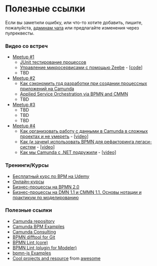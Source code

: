 # Полезные ссылки

Если вы заметили ошибку, или что-то хотите добавить, пишите, пожалуйста, [админам чата](https://t.me/camunda_bpm) или предлагайте изменения через пулреквесты.

### Видео со встреч

*   [Meetup #1](https://youtu.be/f5LipJbcfWU)
    *   [JUnit тестирование процессов](https://drive.google.com/file/d/1wpoSJL-Lks4fecKqVf6KoLNkLg60vZy5/view)
    *   [Управление микросервисами с помощью Zeebe](https://t.me/camunda_bpm/954) - [[code](https://github.com/huksley/zeebe-kafka-camunda)]
    *   TBD[](https://bpm-community-group-ru.github.io/Camunda-BPM-Group/)
*   [Meetup #2](https://youtu.be/udOaBmFBhbs)
    *   [Как сэкономить год разработки при создании процессных приложений на Camunda](https://t.me/camunda_bpm/4001)
    *   [Applied Service Orchestration via BPMN and CMMN](https://t.me/camunda_bpm/4061)
    *   TBD[](https://bpm-community-group-ru.github.io/Camunda-BPM-Group/)
*   [Meetup #3](https://youtu.be/gH2-KoMKBes)
    *   TBD[](https://bpm-community-group-ru.github.io/Camunda-BPM-Group/)
    *   TBD[](https://bpm-community-group-ru.github.io/Camunda-BPM-Group/)
    *   TBD[](https://bpm-community-group-ru.github.io/Camunda-BPM-Group/)
*   [Meetup #4](https://meetup.tinkoff.ru/event/camunda-meetup-1/)
    *   [Как организовать работу с данными в Camunda в сложных проектах и не умереть](https://t.me/camunda_bpm/10147) - [[video](https://youtu.be/EXw-5VmkQAg)]
    *   [Как (и зачем) использовать BPMN для рефакторинга легаси-систем](https://t.me/camunda_bpm/10111) - [[video](https://youtu.be/eMvK1fV0kxg)]
    *   [Как мы Camunda с .NET подружили](https://t.me/camunda_bpm/10110) - [[video](https://youtu.be/PjxeFj4LG88)]

### Тренинги/Курсы

*   [Бесплатный курс по BPM на Udemy](https://www.udemy.com/course/bpminforu/learn/lecture/13716670)
*   [Онлайн-курсы](https://bpmn2.ru/online-courses)
*   [Бизнес-процессы на BPMN 2.0](https://bpmteam.timepad.ru/event/1257548/)
*   [Бизнес-процессы на DMN 1.1 и CMMN 1.1\. Основы нотации и практикум по моделированию](https://bpmteam.timepad.ru/event/1257566/)

### Полезные ссылки

*   [Camunda repository](https://github.com/camunda)
*   [Camunda BPM Examples](https://github.com/camunda/camunda-bpm-examples)
*   [Camunda Consulting](https://github.com/camunda-consulting)
*   [BPMN difftool for Git](https://github.com/38leinaD/bpmn-diff)
*   [BPMN Lint (core)](https://github.com/bpmn-io/bpmnlint)
*   [BPMN Lint (plugin for Modeler)](https://github.com/camunda/camunda-modeler-linter-plugin)
*   [bpmn-js Examples](https://github.com/bpmn-io/bpmn-js-examples)
*   [Cool projects and resource](https://github.com/bpmn-io/awesome-bpmn-io) from [awesome](https://github.com/sindresorhus/awesome)
